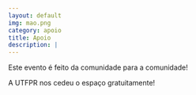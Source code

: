 ```yaml
---
layout: default
img: mao.png
category: apoio
title: Apoio
description: |
---
```

Este evento é feito da comunidade para a comunidade!

A UTFPR nos cedeu o espaço gratuitamente!

